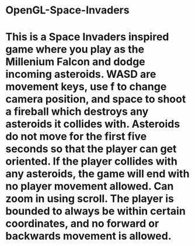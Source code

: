 # OpenGL-Space-Invaders
# This is a Space Invaders inspired game where you play as the Millenium Falcon and dodge incoming asteroids. WASD are movement keys, use f to change camera position, and space to shoot a fireball which destroys any asteroids it collides with. Asteroids do not move for the first five seconds so that the player can get oriented. If the player collides with any asteroids, the game will end with no player movement allowed. Can zoom in using scroll. The player is bounded to always be within certain coordinates, and no forward or backwards movement is allowed. 
